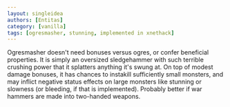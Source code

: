 ```yaml
---
layout: singleidea
authors: [Entitas]
category: [vanilla]
tags: [ogresmasher, stunning, implemented in xnethack]
---
```

Ogresmasher doesn't need bonuses versus ogres, or confer beneficial properties. It is simply an oversized sledgehammer with such terrible crushing power that it splatters anything it's swung at. On top of modest damage bonuses, it has chances to instakill sufficiently small monsters, and may inflict negative status effects on large monsters like stunning or slowness (or bleeding, if that is implemented). Probably better if war hammers are made into two-handed weapons.
